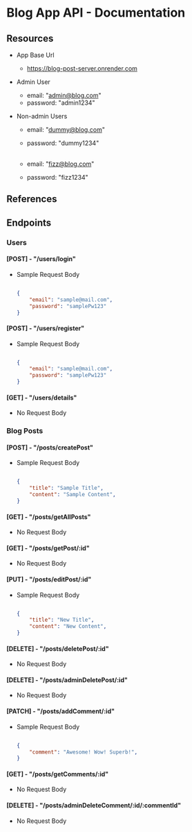 # Blog App API - Documentation

## Resources

- App Base Url
    - https://blog-post-server.onrender.com

- Admin User
    - email: "admin@blog.com"
    - password: "admin1234"

- Non-admin Users
    - email: "dummy@blog.com"
    - password: "dummy1234" <br><br>

    - email: "fizz@blog.com"
    - password: "fizz1234"


## References

## Endpoints

### Users

#### [POST] - "/users/login"

- Sample Request Body

    ```json

    {
        "email": "sample@mail.com",
        "password": "samplePw123"
    }

    ```

#### [POST] - "/users/register"

- Sample Request Body

    ```json

    {
        "email": "sample@mail.com",
        "password": "samplePw123"
    }

    ```
#### [GET] - "/users/details"

- No Request Body



      
### Blog Posts

#### [POST] - "/posts/createPost"

- Sample Request Body

    ```json

    {
        "title": "Sample Title",
        "content": "Sample Content",
    }

    ```

#### [GET] - "/posts/getAllPosts"

- No Request Body

#### [GET] - "/posts/getPost/:id"

- No Request Body

#### [PUT] - "/posts/editPost/:id"

- Sample Request Body

    ```json

    {
        "title": "New Title",
        "content": "New Content",
    }

    ```

#### [DELETE] - "/posts/deletePost/:id"

- No Request Body

#### [DELETE] - "/posts/adminDeletePost/:id"

- No Request Body

#### [PATCH] - "/posts/addComment/:id"

- Sample Request Body

    ```json

    {
        "comment": "Awesome! Wow! Superb!",
    }

    ```
#### [GET] - "/posts/getComments/:id"

- No Request Body

#### [DELETE] - "/posts/adminDeleteComment/:id/:commentId"

- No Request Body